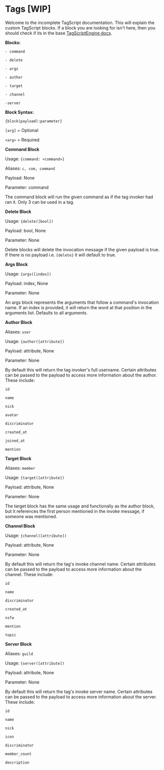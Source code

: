 # Tags [WIP]

Welcome to the incomplete TagScript documentation. This will explain the custom TagScript blocks. If a block you are looking for isn't here, then you should check if its in the base [TagScriptEngine docs](https://github.com/JonSnowbd/TagScript).

**Blocks:**

    - command
    
    - delete
    
    - args
    
    - author

    - target

    - channel

    -server

**Block Syntax:**

`{block(payload):parameter}`

`[arg]` = Optional

`<arg>` = Required


**Command Block**

Usage: `{command: <command>}`

Aliases: `c, com, command`

Payload: None

Parameter: command

The command block will run the given command as if the tag invoker had ran it. Only 3 can be used in a tag.


**Delete Block**

Usage: `{delete([bool])`

Payload: bool, None

Parameter: None

Delete blocks will delete the invocation message if the given payload is true. If there is no payload i.e. `{delete}` it will default to true.


**Args Block**

Usage: `{args([index])`

Payload: index, None

Parameter: None

An args block represents the arguments that follow a command's invocation name. If an index is provided, it will return the word at that position in the arguments list. Defaults to all arguments.


**Author Block**

Aliases: `user`

Usage: `{author([attribute])`

Payload: attribute, None

Parameter: None

By default this will return the tag invoker's full username. Certain attributes can be passed to the payload to access more information about the author. These include:

```
id

name

nick

avatar

discriminator

created_at

joined_at

mention
```


**Target Block**

Aliases: `member`

Usage: `{target([attribute])`

Payload: attribute, None

Parameter: None

The target block has the same usage and functionaliy as the author block, but it references the first person mentioned in the invoke message, if someone was mentioned.


**Channel Block**

Usage: `{channel([attribute])`

Payload: attribute, None

Parameter: None

By default this will return the tag's invoke channel name. Certain attributes can be passed to the payload to access more information about the channel. These include:

```
id

name

discriminator

created_at

nsfw

mention

topic
```


**Server Block**

Aliases: `guild`

Usage: `{server([attribute])`

Payload: attribute, None

Parameter: None

By default this will return the tag's invoke server name. Certain attributes can be passed to the payload to access more information about the server. These include:

```
id

name

nick

icon

discriminator

member_count

description
```

